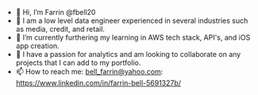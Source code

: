 - 👋 Hi, I’m Farrin @fbell20
- 👀 I am a low level data engineer experienced in several industries such as media, credit, and retail.
- 🌱 I’m currently furthering my learning in AWS tech stack, API's, and iOS app creation.
- 💞️ I have a passion for analytics and am looking to collaborate on any projects that I can add to my portfolio. 
- 📫 How to reach me: bell_farrin@yahoo.com: https://www.linkedin.com/in/farrin-bell-5691327b/

<!---
fbell20/fbell20 is a ✨ special ✨ repository because its `README.md` (this file) appears on your GitHub profile.
You can click the Preview link to take a look at your changes.
--->

